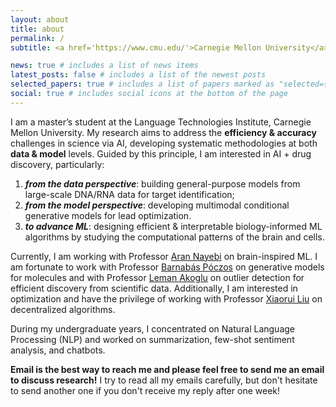 ```yaml
---
layout: about
title: about
permalink: /
subtitle: <a href='https://www.cmu.edu/'>Carnegie Mellon University</a>. Pittsburgh, PA

news: true # includes a list of news items
latest_posts: false # includes a list of the newest posts
selected_papers: true # includes a list of papers marked as "selected={true}"
social: true # includes social icons at the bottom of the page
---
```


I am a master’s student at the Language Technologies Institute, Carnegie Mellon University. My research aims to address the **efficiency & accuracy** challenges in science via AI, developing systematic methodologies at both **data & model** levels. Guided by this principle, I am interested in AI + drug discovery, particularly:
1. **_from the data perspective_**: building general-purpose models from large-scale DNA/RNA data for target identification;
2. **_from the model perspective_**: developing multimodal conditional generative models for lead optimization. 
3. **_to advance ML_**: designing efficient & interpretable biology-informed ML algorithms by studying the computational patterns of the brain and cells.

Currently, I am working with Professor [Aran Nayebi](https://anayebi.github.io/) on brain-inspired ML. I am fortunate to work with Professor [Barnabás Póczos](https://www.cs.cmu.edu/~bapoczos/) on generative models for molecules and with Professor [Leman Akoglu](https://www.andrew.cmu.edu/user/lakoglu/) on outlier detection for efficient discovery from scientific data. Additionally, I am interested in optimization and have the privilege of working with Professor [Xiaorui Liu](https://sites.google.com/ncsu.edu/xiaorui/home) on decentralized algorithms.


During my undergraduate years, I concentrated on Natural Language Processing (NLP) and worked on summarization, few-shot sentiment analysis, and chatbots.

**Email is the best way to reach me and please feel free to send me an email to discuss research!** I try to read all my emails carefully, but don't hesitate to send another one if you don't receive my reply after one week!


